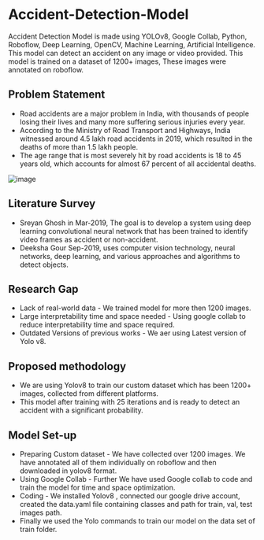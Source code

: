 # Accident-Detection-Model
Accident Detection Model is made using YOLOv8, Google Collab, Python, Roboflow, Deep Learning, OpenCV, Machine Learning, Artificial Intelligence. This model can detect an accident on any image or video provided. This model is trained on a dataset of 1200+ images, These images were annotated on roboflow.

## Problem Statement
- Road accidents are a major problem in India, with thousands of people losing their lives and many more suffering serious injuries every year. 
- According to the Ministry of Road Transport and Highways, India witnessed around 4.5 lakh road accidents in 2019, which resulted in the deaths of more than 1.5 lakh people. 
- The age range that is most severely hit by road accidents is 18 to 45 years old, which accounts for almost 67 percent of all accidental deaths.


![image](https://user-images.githubusercontent.com/78155393/233774342-287492bb-26c1-4acf-bc2c-9462e97a03ca.png)

## Literature Survey
- Sreyan Ghosh in Mar-2019, The goal is to develop a system using deep learning convolutional neural network that has been trained to identify video frames as accident or non-accident.
- Deeksha Gour Sep-2019, uses computer vision technology, neural networks, deep learning, and various approaches and algorithms to detect objects.

## Research Gap
- Lack of real-world data - We trained model for more then 1200 images.
- Large interpretability time and space needed - Using google collab to reduce interpretability time and space required.
- Outdated Versions of previous works - We aer using Latest version of Yolo v8.

## Proposed methodology
- We are using Yolov8 to train our custom dataset which has been 1200+ images, collected from different platforms.
- This model after training with 25 iterations and is ready to detect an accident with a significant probability.

## Model Set-up
- Preparing Custom dataset - We have collected over 1200 images. We have annotated all of them individually on roboflow and then downloaded in yolov8 format.
- Using Google Collab - Further We have used Google collab to code and train the model for time and space optimization.
- Coding - We installed Yolov8 , connected our google drive account, created the data.yaml file containing classes and path for train, val, test images path.
- Finally we used the Yolo commands to train our model on the data set of train folder.
